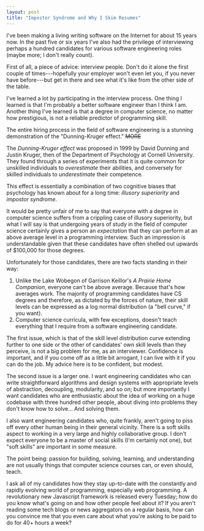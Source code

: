 ```yaml
---
layout: post
title: "Impostor Syndrome and Why I Skim Resumes"
---
```


I've been making a living writing software on the Internet for about 15 years
now. In the past five or six years I've also had the privilege of interviewing
perhaps a hundred candidates for various software engineering roles (maybe more;
I don't really count).

First of all, a piece of advice: interview people. Don't do it alone the first
couple of times---hopefully your employer won't even let you, if you never have
before---but get in there and see what it's like from the other side of the
table.

I've learned a lot by participating in the interview process. One thing I
learned is that I'm probably a better software engineer than I think I
am. Another thing I've learned is that a degree in computer science, no matter
how prestigious, is not a reliable predictor of programming skill.

The entire hiring process in the field of software engineering is a stunning
demonstration of the "Dunning-Kruger effect." ~~MORE~~

The *Dunning-Kruger effect* was proposed in 1999 by David Dunning and Justin
Kruger, then of the Department of Psychology at Cornell University. They found
through a series of experiments that it is quite common for unskilled
individuals to *overestimate* their abilities, and conversely for skilled
individuals to *underestimate* their competence.

This effect is essentially a combination of two cognitive biases that psychology
has known about for a long time: *illusory superiority* and *impostor syndrome*.

It would be pretty unfair of me to say that everyone with a degree in computer
science suffers from a crippling case of illusory superiority, but what I will
say is that undergoing years of study in the field of computer science certainly
gives a person an *expectation* that they can perform at an above average level
in a programming interview. Such an impression is understandable given that
these candidates have often shelled out upwards of $100,000 for those degrees.

Unfortunately for those candidates, there are two facts standing in their way:

1. Unlike the Lake Wobegon of Garrison Keillor's *A Prairie Home Companion*,
   everyone can't be above average. Because that's how averages work. The
   majority of programming candidates have CS degrees and therefore, as dictated
   by the forces of nature, their skill levels can be expressed as a log normal
   distribution (a "bell curve," if you want).
2. Computer science curricula, with few exceptions, doesn't teach everything
   that I require from a software engineering candidate.

The first issue, which is that of the skill level distribution curve extending
further to one side or the other of candidates' own skill levels than they
perceive, is not a big problem for me, as an interviewer. Confidence is
important, and if you come off as a little bit arrogant, I can live with it if
you can do the job. My advice here is to be confident, but modest.

The second issue is a larger one. I want engineering candidates who can write
straightforward algorithms and design systems with appropriate levels of
abstraction, decoupling, modularity, and so on; but more importantly I want
candidates who are enthusiastic about the idea of working on a huge codebase
with three hundred other people, about diving into problems they don't know how
to solve... And solving them.

I also want engineering candidates who, quite frankly, aren't going to piss off
every other human being in their general vicinity. There is a soft skills aspect
to working in a very large and highly collaborative group. I don't expect
everyone to be a master of social skills (I'm certainly not one), but "soft
skills" are important in some measure.

The point being: passion for building, solving, learning, and understanding are
not usually things that computer science courses can, or even should, teach.

I ask all of my candidates how they stay up-to-date with the constantly and
rapidly evolving world of programming, especially web programming. A
revolutionary new Javascript framework is released every Tuesday; how do you
know what's going on and how other people feel about it? If you aren't reading
some tech blogs or news aggregators on a regular basis, how can you convince me
that you even care about what you're asking to be paid to do for 40+ hours a
week?

